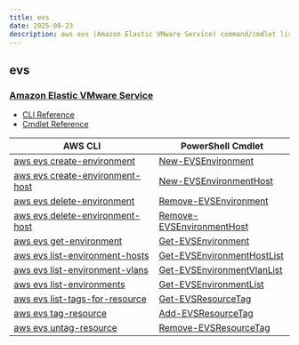 ```yaml
---
title: evs
date: 2025-08-23
description: aws evs (Amazon Elastic VMware Service) command/cmdlet list.
---
```


## evs

### [Amazon Elastic VMware Service](https://aws.amazon.com/evs/)

* [CLI Reference](https://awscli.amazonaws.com/v2/documentation/api/latest/reference/evs/index.html)
* [Cmdlet Reference](https://docs.aws.amazon.com/powershell/v4/reference/items/Evs_cmdlets.html)

|AWS CLI|PowerShell Cmdlet|
|----|----|
|[aws evs create-environment](https://awscli.amazonaws.com/v2/documentation/api/latest/reference/evs/create-environment.html)|[New-EVSEnvironment](https://docs.aws.amazon.com/powershell/latest/reference/items/New-EVSEnvironment.html)|
|[aws evs create-environment-host](https://awscli.amazonaws.com/v2/documentation/api/latest/reference/evs/create-environment-host.html)|[New-EVSEnvironmentHost](https://docs.aws.amazon.com/powershell/latest/reference/items/New-EVSEnvironmentHost.html)|
|[aws evs delete-environment](https://awscli.amazonaws.com/v2/documentation/api/latest/reference/evs/delete-environment.html)|[Remove-EVSEnvironment](https://docs.aws.amazon.com/powershell/latest/reference/items/Remove-EVSEnvironment.html)|
|[aws evs delete-environment-host](https://awscli.amazonaws.com/v2/documentation/api/latest/reference/evs/delete-environment-host.html)|[Remove-EVSEnvironmentHost](https://docs.aws.amazon.com/powershell/latest/reference/items/Remove-EVSEnvironmentHost.html)|
|[aws evs get-environment](https://awscli.amazonaws.com/v2/documentation/api/latest/reference/evs/get-environment.html)|[Get-EVSEnvironment](https://docs.aws.amazon.com/powershell/latest/reference/items/Get-EVSEnvironment.html)|
|[aws evs list-environment-hosts](https://awscli.amazonaws.com/v2/documentation/api/latest/reference/evs/list-environment-hosts.html)|[Get-EVSEnvironmentHostList](https://docs.aws.amazon.com/powershell/latest/reference/items/Get-EVSEnvironmentHostList.html)|
|[aws evs list-environment-vlans](https://awscli.amazonaws.com/v2/documentation/api/latest/reference/evs/list-environment-vlans.html)|[Get-EVSEnvironmentVlanList](https://docs.aws.amazon.com/powershell/latest/reference/items/Get-EVSEnvironmentVlanList.html)|
|[aws evs list-environments](https://awscli.amazonaws.com/v2/documentation/api/latest/reference/evs/list-environments.html)|[Get-EVSEnvironmentList](https://docs.aws.amazon.com/powershell/latest/reference/items/Get-EVSEnvironmentList.html)|
|[aws evs list-tags-for-resource](https://awscli.amazonaws.com/v2/documentation/api/latest/reference/evs/list-tags-for-resource.html)|[Get-EVSResourceTag](https://docs.aws.amazon.com/powershell/latest/reference/items/Get-EVSResourceTag.html)|
|[aws evs tag-resource](https://awscli.amazonaws.com/v2/documentation/api/latest/reference/evs/tag-resource.html)|[Add-EVSResourceTag](https://docs.aws.amazon.com/powershell/latest/reference/items/Add-EVSResourceTag.html)|
|[aws evs untag-resource](https://awscli.amazonaws.com/v2/documentation/api/latest/reference/evs/untag-resource.html)|[Remove-EVSResourceTag](https://docs.aws.amazon.com/powershell/latest/reference/items/Remove-EVSResourceTag.html)|

